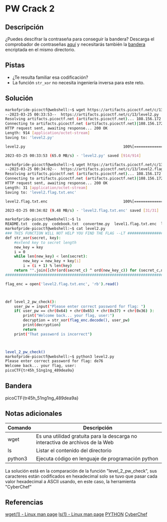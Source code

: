# PW Crack 2

## Descripción
¿Puedes descifrar la contraseña para conseguir la bandera?
Descarga el comprobador de contraseñas [aquí](https://artifacts.picoctf.net/c/13/level2.py) y necesitarás también la [bandera](https://artifacts.picoctf.net/c/13/level2.flag.txt.enc) encriptada en el mismo directorio.

## Pistas
- ¿Te resulta familiar esa codificación?
- La función `str_xor` no necesita ingeniería inversa para este reto.

## Solución
```bash
markofpride-picoctf@webshell:~$ wget https://artifacts.picoctf.net/c/13/level2.py
--2023-03-25 00:33:53--  https://artifacts.picoctf.net/c/13/level2.py
Resolving artifacts.picoctf.net (artifacts.picoctf.net)... 108.156.172.120, 108.156.172.6, 108.156.172.42, ...
Connecting to artifacts.picoctf.net (artifacts.picoctf.net)|108.156.172.120|:443... connected.
HTTP request sent, awaiting response... 200 OK
Length: 914 [application/octet-stream]
Saving to: 'level2.py'

level2.py                                            100%[=====================================================================================================================>]     914  --.-KB/s    in 0s      

2023-03-25 00:33:53 (65.0 MB/s) - 'level2.py' saved [914/914]

markofpride-picoctf@webshell:~$ wget https://artifacts.picoctf.net/c/13/level2.flag.txt.enc
--2023-03-25 00:34:02--  https://artifacts.picoctf.net/c/13/level2.flag.txt.enc
Resolving artifacts.picoctf.net (artifacts.picoctf.net)... 108.156.172.74, 108.156.172.120, 108.156.172.42, ...
Connecting to artifacts.picoctf.net (artifacts.picoctf.net)|108.156.172.74|:443... connected.
HTTP request sent, awaiting response... 200 OK
Length: 31 [application/octet-stream]
Saving to: 'level2.flag.txt.enc'

level2.flag.txt.enc                                  100%[=====================================================================================================================>]      31  --.-KB/s    in 0s      

2023-03-25 00:34:02 (9.48 MB/s) - 'level2.flag.txt.enc' saved [31/31]

markofpride-picoctf@webshell:~$ ls 
README.txt  code.py  codebook.txt  convertme.py  level1.flag.txt.enc  level1.py  level2.flag.txt.enc  level2.py  runme.py
markofpride-picoctf@webshell:~$ cat level2.py 
### THIS FUNCTION WILL NOT HELP YOU FIND THE FLAG --LT ########################
def str_xor(secret, key):
    #extend key to secret length
    new_key = key
    i = 0
    while len(new_key) < len(secret):
        new_key = new_key + key[i]
        i = (i + 1) % len(key)        
    return "".join([chr(ord(secret_c) ^ ord(new_key_c)) for (secret_c,new_key_c) in zip(secret,new_key)])
###############################################################################

flag_enc = open('level2.flag.txt.enc', 'rb').read()



def level_2_pw_check():
    user_pw = input("Please enter correct password for flag: ")
    if( user_pw == chr(0x64) + chr(0x65) + chr(0x37) + chr(0x36) ):
        print("Welcome back... your flag, user:")
        decryption = str_xor(flag_enc.decode(), user_pw)
        print(decryption)
        return
    print("That password is incorrect")



level_2_pw_check()
markofpride-picoctf@webshell:~$ python3 level2.py 
Please enter correct password for flag: de76
Welcome back... your flag, user:
picoCTF{tr45h_51ng1ng_489dea9a}
```

## Bandera
picoCTF{tr45h_51ng1ng_489dea9a}

## Notas adicionales
| Comando | Descripción |
|--------|--------|
| wget | Es una utilidad gratuita para la descarga no interactiva de archivos de la Web |
| ls | Listar el contenido del directorio |
| python3 | Ejecuta código en lenguaje de programación python |

La solución está en la comparación de la función "level_2_pw_check", sus caracteres están codificados en hexadecimal solo se tuvo que pasar cada valor hexadecimal a ASCII usando, en este caso, la herramienta "CyberChef"

## Referencias
[wget(1) - Linux man page](https://linux.die.net/man/1/wget)
[ls(1) - Linux man page](https://linux.die.net/man/1/ls)
[PYTHON](https://www.commandlinux.com/man-page/man1/python3.1.html)
[CyberChef](https://gchq.github.io/CyberChef/#recipe=From_Hex('Auto')&input=MHgzNg)
